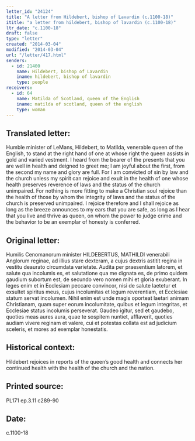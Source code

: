 ```yaml
---
letter_id: "24124"
title: "A letter from Hildebert, bishop of Lavardin (c.1100-18)"
ititle: "a letter from hildebert, bishop of lavardin (c.1100-18)"
ltr_date: "c.1100-18"
draft: false
type: "letter"
created: "2014-03-04"
modified: "2014-03-04"
url: "/letter/417.html"
senders:
  - id: 21400
    name: Hildebert, bishop of Lavardin
    iname: hildebert, bishop of lavardin
    type: people
receivers:
  - id: 64
    name: Matilda of Scotland, queen of the English
    iname: matilda of scotland, queen of the english
    type: woman
---
```

<h2> Translated letter:</h2>Humble minister of LeMans, Hildebert, to Matilda, venerable queen of the English, to stand at the right hand of one at whose right the queen assists in gold and varied vestment.
I heard from the bearer of the presents that you are well in health and deigned to greet me; I am joyful about the first, from the second my name and glory are full.  For I am convicted of sin by law and the church unless my spirit can rejoice and exult in the health of one whose health preserves reverence of laws and the status of the church unimpaired.  For nothing is more fitting to make a Christian soul rejoice than the health of those by whom the integrity of laws and the status of the church is preserved unimpaired.  I rejoice therefore and I shall rejoice as long as the breeze announces to my ears that you are safe, as long as I hear that you live and thrive as queen, on whom the power to judge crime and the behavior to be an exemplar of honesty is conferred.
<h2 class="mt-4"> Original letter:</h2>Humilis Cenomanorum minister HILDEBERTUS, MATHILDI venerabili Anglorum reginae, ad illius stare dexteram, a cujus dextris astitit regina in vestitu deaurato circumdata varietate.
Audita per praesentium latorem, et salute qua incolumis es, et salutatione qua me dignata es, de primo quidem gaudium subortum est, de secundo vero nomen mihi et gloria exuberant. In leges enim et in Ecclesiam peccare convincor, nisi de salute laetetur et exsultet spiritus meus, cujus incolumitas et legum reverentiam, et Ecclesiae statum servat incolumen. Nihil enim est unde magis oporteat laetari animam Christianam, quam super eorum incolumitate, quibus et legum integritas, et Ecclesiae status incolumis perseverat. Gaudeo igitur, sed et gaudebo, quoties meas aures aura, quae te sospitem nuntiet, afflaverit, quoties audiam vivere reginam et valere, cui et potestas collata est ad judicium sceleris, et mores ad exemplar honestatis.
<h2 class="mt-4"> Historical context:</h2>Hildebert rejoices in reports of the queen’s good health and connects her continued health with the health of the church and the nation.
<h2 class="mt-4"> Printed source:</h2>PL171 ep.3.11 c289-90
<h2 class="mt-4"> Date:</h2>c.1100-18